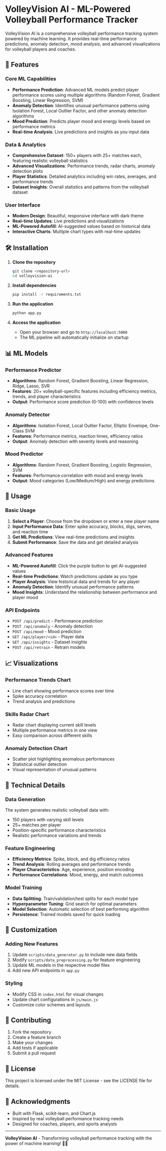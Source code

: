 # VolleyVision AI - ML-Powered Volleyball Performance Tracker

VolleyVision AI is a comprehensive volleyball performance tracking system powered by machine learning. It provides real-time performance predictions, anomaly detection, mood analysis, and advanced visualizations for volleyball players and coaches.

## 🚀 Features

### Core ML Capabilities
- **Performance Prediction**: Advanced ML models predict player performance scores using multiple algorithms (Random Forest, Gradient Boosting, Linear Regression, SVM)
- **Anomaly Detection**: Identifies unusual performance patterns using Isolation Forest, Local Outlier Factor, and other anomaly detection algorithms
- **Mood Prediction**: Predicts player mood and energy levels based on performance metrics
- **Real-time Analysis**: Live predictions and insights as you input data

### Data & Analytics
- **Comprehensive Dataset**: 150+ players with 25+ matches each, featuring realistic volleyball statistics
- **Advanced Visualizations**: Performance trends, radar charts, anomaly detection plots
- **Player Statistics**: Detailed analytics including win rates, averages, and performance trends
- **Dataset Insights**: Overall statistics and patterns from the volleyball dataset

### User Interface
- **Modern Design**: Beautiful, responsive interface with dark theme
- **Real-time Updates**: Live predictions and visualizations
- **ML-Powered Autofill**: AI-suggested values based on historical data
- **Interactive Charts**: Multiple chart types with real-time updates

## 🛠️ Installation

1. **Clone the repository**
   ```bash
   git clone <repository-url>
   cd volleyvision-ai
   ```

2. **Install dependencies**
   ```bash
   pip install -r requirements.txt
   ```

3. **Run the application**
   ```bash
   python app.py
   ```

4. **Access the application**
   - Open your browser and go to `http://localhost:5000`
   - The ML pipeline will automatically initialize on startup

## 📊 ML Models

### Performance Predictor
- **Algorithms**: Random Forest, Gradient Boosting, Linear Regression, Ridge, Lasso, SVR
- **Features**: 20+ volleyball-specific features including efficiency metrics, trends, and player characteristics
- **Output**: Performance score prediction (0-100) with confidence levels

### Anomaly Detector
- **Algorithms**: Isolation Forest, Local Outlier Factor, Elliptic Envelope, One-Class SVM
- **Features**: Performance metrics, reaction times, efficiency ratios
- **Output**: Anomaly detection with severity levels and reasoning

### Mood Predictor
- **Algorithms**: Random Forest, Gradient Boosting, Logistic Regression, SVM
- **Features**: Performance correlation with mood and energy levels
- **Output**: Mood categories (Low/Medium/High) and energy predictions

## 🎯 Usage

### Basic Usage
1. **Select a Player**: Choose from the dropdown or enter a new player name
2. **Input Performance Data**: Enter spike accuracy, blocks, digs, serves, and reaction time
3. **Get ML Predictions**: View real-time predictions and insights
4. **Submit Performance**: Save the data and get detailed analysis

### Advanced Features
- **ML-Powered Autofill**: Click the purple button to get AI-suggested values
- **Real-time Predictions**: Watch predictions update as you type
- **Player Analysis**: View historical data and trends for any player
- **Anomaly Detection**: Identify unusual performance patterns
- **Mood Insights**: Understand the relationship between performance and player mood

### API Endpoints
- `POST /api/predict` - Performance prediction
- `POST /api/anomaly` - Anomaly detection
- `POST /api/mood` - Mood prediction
- `GET /api/player/<id>` - Player data
- `GET /api/insights` - Dataset insights
- `POST /api/retrain` - Retrain models

## 📈 Visualizations

### Performance Trends Chart
- Line chart showing performance scores over time
- Spike accuracy correlation
- Trend analysis and predictions

### Skills Radar Chart
- Radar chart displaying current skill levels
- Multiple performance metrics in one view
- Easy comparison across different skills

### Anomaly Detection Chart
- Scatter plot highlighting anomalous performances
- Statistical outlier detection
- Visual representation of unusual patterns

## 🔧 Technical Details

### Data Generation
The system generates realistic volleyball data with:
- 150 players with varying skill levels
- 25+ matches per player
- Position-specific performance characteristics
- Realistic performance variations and trends

### Feature Engineering
- **Efficiency Metrics**: Spike, block, and dig efficiency ratios
- **Trend Analysis**: Rolling averages and performance trends
- **Player Characteristics**: Age, experience, position encoding
- **Performance Correlations**: Mood, energy, and match outcomes

### Model Training
- **Data Splitting**: Train/validation/test splits for each model type
- **Hyperparameter Tuning**: Grid search for optimal parameters
- **Model Selection**: Automatic selection of best performing algorithm
- **Persistence**: Trained models saved for quick loading

## 🎨 Customization

### Adding New Features
1. Update `scripts/data_generator.py` to include new data fields
2. Modify `scripts/data_preprocessing.py` for feature engineering
3. Update ML models in the respective model files
4. Add new API endpoints in `app.py`

### Styling
- Modify CSS in `index.html` for visual changes
- Update chart configurations in `js/main.js`
- Customize color schemes and layouts

## 🤝 Contributing

1. Fork the repository
2. Create a feature branch
3. Make your changes
4. Add tests if applicable
5. Submit a pull request

## 📝 License

This project is licensed under the MIT License - see the LICENSE file for details.

## 🙏 Acknowledgments

- Built with Flask, scikit-learn, and Chart.js
- Inspired by real volleyball performance tracking needs
- Designed for coaches, players, and sports analysts

---

**VolleyVision AI** - Transforming volleyball performance tracking with the power of machine learning! 🏐🤖
